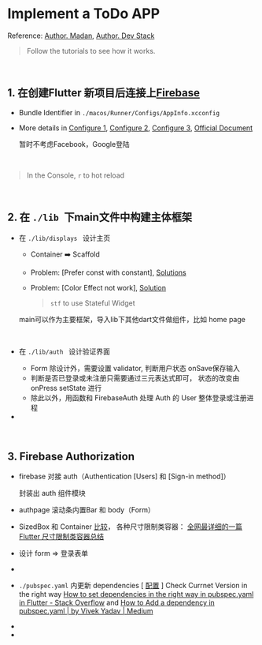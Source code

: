 # Implement a ToDo APP

Reference: [Author. Madan](https://www.youtube.com/watch?v=qFrJ30VFCFc&list=PL9n0l8rSshSnT19B70XO9dYUucjD3aYWa&index=36), [Author. Dev Stack](https://www.youtube.com/watch?v=p1NPtRdvQBU&list=PLtIU0BH0pkKrQZUFWENF_VXINhfv9WiIA)

> Follow the tutorials to see how it works.

<br>

## 1. 在创建Flutter 新项目后连接上[Firebase](https://console.firebase.google.com/u/0/?hl=zh-cn&pli=1)

- Bundle Identifier in `./macos/Runner/Configs/AppInfo.xcconfig`
- More details in [Configure 1](https://www.kindacode.com/article/flutter-configure-firebase-for-ios-and-android/),  [Configure 2](https://www.jianshu.com/p/cff76974d983),  [Configure 3](https://softauthor.com/add-firebase-sdk-to-your-ios-app-using-cocoapods/#:~:text=Add%20Initialization%20Code%20Open%20up%20FirebaseiOSDemo%20folder%20from,lines%20of%20code.%20One%20is%20at%20the%20top%3A), [Official Document](https://firebase.google.com/docs/ios/setup?authuser=0&hl=zh-cn)

  暂时不考虑Facebook，Google登陆

<br>

> In the Console,  `r`  to hot reload

<br>

## 2. 在 `./lib `下main文件中构建主体框架

- 在 `./lib/displays ` 设计主页

  - Container ➡️ Scaffold
  - Problem: [Prefer const with constant], [Solutions](https://stackoverflow.com/questions/68554055/flutter-const-with-const-constructors)
  - Problem: [Color Effect not work], [Solution](https://github.com/flutter/flutter/issues/89839)

    > `stf` to use Stateful Widget
    >

  main可以作为主要框架，导入lib下其他dart文件做组件，比如 home page

  <br>
- 在 `./lib/auth ` 设计验证界面

  - Form 除设计外，需要设置 validator, 判断用户状态 onSave保存输入
  - 判断是否已登录或未注册只需要通过三元表达式即可， 状态的改变由 onPress setState 进行
  - 除此以外，用函数和 FirebaseAuth 处理 Auth 的 User 整体登录或注册进程
- 

<br>

## 3. Firebase Authorization

- firebase 对接 auth（Authentication [Users] 和 [Sign-in method]）

  封装出 auth 组件模块
- authpage 滚动条内置Bar 和 body（Form）
- SizedBox 和 Container [比较](https://stackoverflow.com/questions/55716322/flutter-sizedbox-vs-container-why-use-one-instead-of-the-other)， 各种尺寸限制类容器： [全网最详细的一篇Flutter 尺寸限制类容器总结](https://zhuanlan.zhihu.com/p/111167367)
- 设计 form => 登录表单
- 
- `./pubspec.yaml` 内更新 dependencies [ [配置](https://www.cnblogs.com/mengqd/p/13928830.html) ] Check Currnet Version in the right way [How to set dependencies in the right way in pubspec.yaml in Flutter - Stack Overflow](https://stackoverflow.com/questions/65358889/how-to-set-dependencies-in-the-right-way-in-pubspec-yaml-in-flutter) and [How to Add a dependency in pubspec.yaml | by Vivek Yadav | Medium](https://viveky259259.medium.com/how-to-add-a-dependency-in-pubspec-yaml-c8bba8485454)
- 
-
